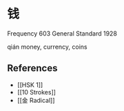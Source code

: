 # 钱
Frequency 603
General Standard 1928

qián
money, currency, coins

## References
- [[HSK 1]]
- [[10 Strokes]]
- [[金 Radical]]